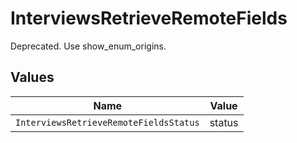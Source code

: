 # InterviewsRetrieveRemoteFields

Deprecated. Use show_enum_origins.


## Values

| Name                                   | Value                                  |
| -------------------------------------- | -------------------------------------- |
| `InterviewsRetrieveRemoteFieldsStatus` | status                                 |